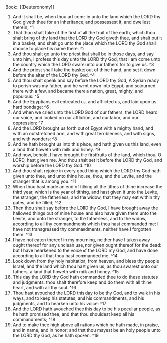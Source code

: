  Book:: [[Deuteronomy]]
 1. And it shall be, when thou art come in unto the land which the LORD thy God giveth thee for an inheritance, and possessest it, and dwellest therein; ^1
 2. That thou shalt take of the first of all the fruit of the earth, which thou shalt bring of thy land that the LORD thy God giveth thee, and shalt put it in a basket, and shalt go unto the place which the LORD thy God shall choose to place his name there. ^2
 3. And thou shalt go unto the priest that shall be in those days, and say unto him, I profess this day unto the LORD thy God, that I am come unto the country which the LORD sware unto our fathers for to give us. ^3
 4. And the priest shall take the basket out of thine hand, and set it down before the altar of the LORD thy God. ^4
 5. And thou shalt speak and say before the LORD thy God, A Syrian ready to perish was my father, and he went down into Egypt, and sojourned there with a few, and became there a nation, great, mighty, and populous: ^5
 6. And the Egyptians evil entreated us, and afflicted us, and laid upon us hard bondage: ^6
 7. And when we cried unto the LORD God of our fathers, the LORD heard our voice, and looked on our affliction, and our labor, and our oppression: ^7
 8. And the LORD brought us forth out of Egypt with a mighty hand, and with an outstretched arm, and with great terribleness, and with signs, and with wonders: ^8
 9. And he hath brought us into this place, and hath given us this land, even a land that floweth with milk and honey. ^9
 10. And now, behold, I have brought the firstfruits of the land, which thou, O LORD, hast given me. And thou shalt set it before the LORD thy God, and worship before the LORD thy God: ^10
 11. And thou shalt rejoice in every good thing which the LORD thy God hath given unto thee, and unto thine house, thou, and the Levite, and the stranger that is among you. ^11
 12. When thou hast made an end of tithing all the tithes of thine increase the third year, which is the year of tithing, and hast given it unto the Levite, the stranger, the fatherless, and the widow, that they may eat within thy gates, and be filled; ^12
 13. Then thou shalt say before the LORD thy God, I have brought away the hallowed things out of mine house, and also have given them unto the Levite, and unto the stranger, to the fatherless, and to the widow, according to all thy commandments which thou hast commanded me: I have not transgressed thy commandments, neither have I forgotten them. ^13
 14. I have not eaten thereof in my mourning, neither have I taken away ought thereof for any unclean use, nor given ought thereof for the dead: but I have hearkened to the voice of the LORD my God, and have done according to all that thou hast commanded me. ^14
 15. Look down from thy holy habitation, from heaven, and bless thy people Israel, and the land which thou hast given us, as thou swarest unto our fathers, a land that floweth with milk and honey. ^15
 16. This day the LORD thy God hath commanded thee to do these statutes and judgments: thou shalt therefore keep and do them with all thine heart, and with all thy soul. ^16
 17. Thou hast avouched the LORD this day to be thy God, and to walk in his ways, and to keep his statutes, and his commandments, and his judgments, and to hearken unto his voice: ^17
 18. And the LORD hath avouched thee this day to be his peculiar people, as he hath promised thee, and that thou shouldest keep all his commandments; ^18
 19. And to make thee high above all nations which he hath made, in praise, and in name, and in honor; and that thou mayest be an holy people unto the LORD thy God, as he hath spoken. ^19
